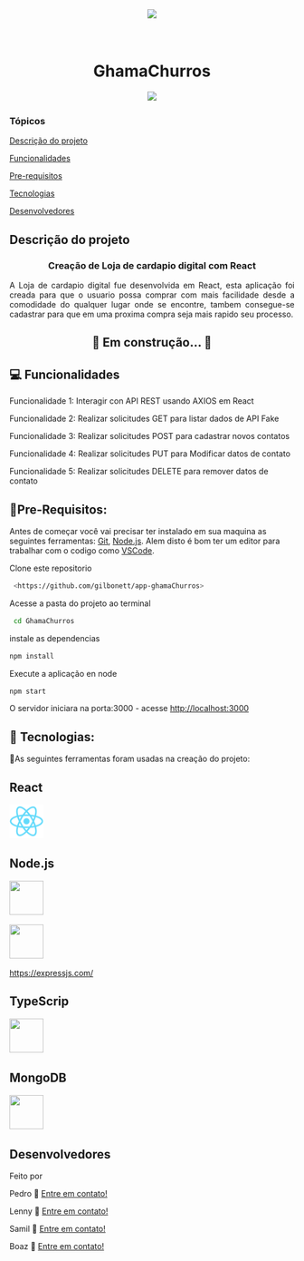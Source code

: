 <div align= "center">
<img src= "
https://user-images.githubusercontent.com/105180420/191828557-2342a054-8433-40c0-80d3-698e44d56796.png
" width="230px"/>
</div> 

<h1 align="center">
    <br>
    GhamaChurros
</h1>

<p align="center">
<img src="http://img.shields.io/static/v1?label=STATUS&message=EM%20DESENVOLVIMENTO&color=GREEN&style=for-the-badge"/>
</p>

<h3>Tópicos</h3>

<a href="#Descrip">Descrição do projeto</a>

<a href="#Fun">Funcionalidades</a>

<a href="#Pre">Pre-requisitos</a>

<a href="#Tec">Tecnologias</a>

<a href="#Des">Desenvolvedores</a>





<h2 id= Descrip>Descrição do projeto</h2>

<h3 align="center"> Creação de Loja de cardapio digital  com React</h3>

<p align="justify">A Loja de cardapio digital fue desenvolvida em React, esta aplicação foi creada para que o usuario possa comprar com mais facilidade desde a comodidade do qualquer lugar onde se encontre, tambem consegue-se cadastrar para que em uma proxima compra seja mais rapido seu processo.</p>

<h2 align="center"> 🚀 Em construção...  🚧</h2>

<h2 id= Fun>💻 Funcionalidades</h2>
<div>
<p>Funcionalidade 1: Interagir con API REST usando AXIOS em React</p> 
<p>Funcionalidade 2: Realizar solicitudes GET para listar dados de API Fake</p> 
<p>Funcionalidade 3: Realizar solicitudes POST para cadastrar novos contatos</p> 
<p>Funcionalidade 4: Realizar solicitudes PUT para Modificar datos de contato</p> 
<p>Funcionalidade 5: Realizar solicitudes DELETE para remover datos de contato</p>
</div>

<h2 id= Pre> 📑Pre-Requisitos:</h2>

Antes de começar você vai precisar ter instalado em sua maquina as seguintes ferramentas: [Git](https://git-scm.com), [Node.js](https://nodejs.org/en/).  Alem disto é bom ter um editor para trabalhar com o codigo como [VSCode](https://code.visualstudio.com/).


Clone este repositorio
```sh
 <https://github.com/gilbonett/app-ghamaChurros>
 ```

 Acesse a pasta do projeto ao terminal
```sh
 cd GhamaChurros
 ```

instale as dependencias
```sh
npm install
 ```

Execute a aplicação en node
 ```sh
 npm start
  ```
 O servidor iniciara na porta:3000 - acesse <http://localhost:3000>


<h2 id= Tec> 🚀 Tecnologias:</h2>
🔨As seguintes ferramentas foram usadas na creação do projeto:

<h2>React</h2>
 <a href="https://pt-br.reactjs.org/" target="_blank"><img src="https://raw.githubusercontent.com/devicons/devicon/master/icons/react/react-original.svg" height="60" width="60" target="_blank"></a>

<h2>Node.js</h2>
<a href="https://nodejs.org/" target="_blank"><img src="https://cdn-icons-png.flaticon.com/512/919/919825.png" height="60" width="60" target="_blank"></a>

<a href="https://expressjs.com/" target="_blank"><img src="https://cdn-icons-png.flaticon.com/512/919/919825.png" height="60" width="60" target="_blank"></a>

https://expressjs.com/
<h2>TypeScrip</h2>
<a href="https://www.typescriptlang.org/" target="_blank"><img src="https://miro.medium.com/max/1051/1*vHw6ENUfu71KHiyTm0BtUA.png" height="60" width="60" target="_blank"></a>

<h2>MongoDB</h2>
<a href="https://www.typescriptlang.org/" target="_blank"><img src="https://play-lh.googleusercontent.com/IzEj9Owgf7-Y6HcSkdbUFbgUXuHcdjzA2PHE1D2ylCHNaxG7t0hGxB3ck_K2QJC9tQ=w240-h480-rw" height="60" width="60" target="_blank"></a>




<h2 id= "#Des">Desenvolvedores</h2>

Feito por 

Pedro :wave: [Entre em contato!](https://www.linkedin.com/in/gilbonett/)

Lenny :wave: [Entre em contato!](https://www.linkedin.com/in/lenny-marians-lucena-torres-431088198/)

Samil :wave: [Entre em contato!](https://www.linkedin.com/in/samil-moret-86279a60/)

Boaz :wave: [Entre em contato!](https://www.linkedin.com/in/boaz-destin-ab9561221/)